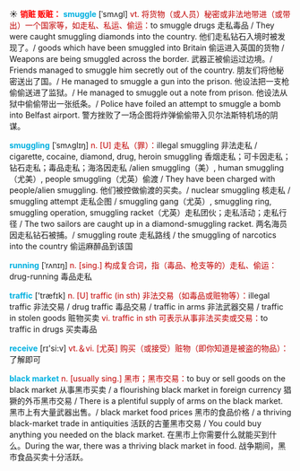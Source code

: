 ☀ <font color="red">**销赃 贩赃：**</font>
<font color="sky blue">**smuggle**</font> [ˈsmʌgl]
<font color="#c00000">vt. 将货物（或人员）秘密或非法地带进（或带出）一个国家等，如走私、私运、偷运：</font>to smuggle drugs 走私毒品 / They were caught smuggling diamonds into the country. 他们走私钻石入境时被发现了。/ goods which have been smuggled into Britain 偷运进入英国的货物 / Weapons are being smuggled across the border. 武器正被偷运过边境。/ Friends managed to smuggle him secretly out of the country. 朋友们将他秘密送出了国。/ He managed to smuggle a gun into the prison. 他设法把一支枪偷偷送进了监狱。/ He managed to smuggle out a note from prison. 他设法从狱中偷偷带出一张纸条。/ Police have foiled an attempt to smuggle a bomb into Belfast airport. 警方挫败了一场企图将炸弹偷偷带入贝尔法斯特机场的阴谋。
           
<font color="sky blue">**smuggling**</font> [ˈsmʌglɪŋ]
<font color="#c00000">n. [U] 走私（罪）：</font>illegal smuggling 非法走私 / cigarette, cocaine, diamond, drug, heroin smuggling 香烟走私；可卡因走私；钻石走私；毒品走私；海洛因走私 /alien smuggling（美）, human smuggling（尤美）, people smuggling（尤英）偷渡 / They have been charged with people/alien smuggling. 他们被控做偷渡的买卖。/ nuclear smuggling 核走私 / smuggling attempt 走私企图 / smuggling gang（尤英）, smuggling ring, smuggling operation, smuggling racket（尤英）走私团伙；走私活动；走私行径 / The two sailors are caught up in a diamond-smuggling racket. 两名海员因走私钻石被捕。/ smuggling route 走私路线 / the smuggling of narcotics into the country 偷运麻醉品到该国
           
<font color="sky blue">**running**</font> [ˈrʌnɪŋ]
<font color="#c00000">n. [sing.] 构成复合词，指（毒品、枪支等的）走私、偷运：</font>drug-running 毒品走私

<font color="sky blue">**traffic**</font> ['træfɪk] 
<font color="#c00000">n. [U] traffic (in sth) 非法交易（如毒品或赃物等）：</font>illegal traffic 非法交易 / drug traffic 毒品交易 / traffic in arms 非法武器交易 / traffic in stolen goods 赃物买卖 <font color="#c00000">vi. traffic in sth 可表示从事非法买卖或交易：</font>to traffic in drugs 买卖毒品

<font color="sky blue">**receive**</font> [rɪ'si:v] 
<font color="#c00000">vt.＆vi. [尤英] 购买（或接受）赃物（即你知道是被盗的物品）：</font>了解即可
           
<font color="sky blue">**black market**</font>
<font color="#c00000">n. [usually sing.] 黑市；黑市交易：</font>to buy or sell goods on the black market 从事黑市买卖 / a flourishing black market in foreign currency 猖獗的外币黑市交易 / There is a plentiful supply of arms on the black market. 黑市上有大量武器出售。/ black market food prices 黑市的食品价格 / a thriving black-market trade in antiquities 活跃的古董黑市交易 / You could buy anything you needed on the black market. 在黑市上你需要什么就能买到什么。During the war, there was a thriving black market in food. 战争期间，黑市食品买卖十分活跃。
